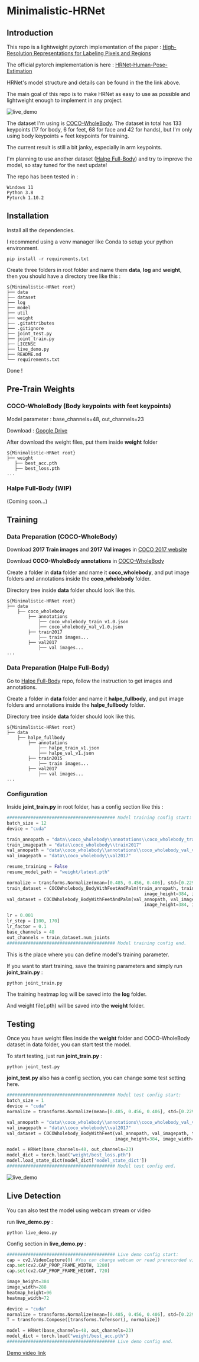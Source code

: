 # Minimalistic-HRNet
 
## Introduction
This repo is a lightweight pytorch implementation of the paper : [High-Resolution Representations for Labeling Pixels and Regions](https://arxiv.org/abs/1904.04514 "link")

The official pytorch implementation is here : [HRNet-Human-Pose-Estimation](https://github.com/HRNet/HRNet-Human-Pose-Estimation "link")

HRNet's model structure and details can be found in the the link above.

The main goal of this repo is to make HRNet as easy to use as possible and lightweight enough to implement in any project.

![live_demo](image/live_demo.gif)

The dataset I'm using is [COCO-WholeBody](https://github.com/jin-s13/COCO-WholeBody "link"). The dataset in total has 133 keypoints (17 for body, 6 for feet, 68 for face and 42 for hands), but I'm only using body keypoints + feet keypoints for training.

The current result is still a bit janky, especially in arm keypoints. 

I'm planning to use another dataset ([Halpe Full-Body](https://github.com/Fang-Haoshu/Halpe-FullBody?tab=readme-ov-file "link")) and try to improve the model, so stay tuned for the next update!

The repo has been tested in :
```
Windows 11
Python 3.8
Pytorch 1.10.2
```


## Installation
Install all the dependencies.

I recommend using a venv manager like Conda to setup your python environment.
```
pip install -r requirements.txt
```



Create three folders in root folder and name them  **data**, **log** and **weight**, then you should have a directory tree like this : 

```
${Minimalistic-HRNet root}
├── data
├── dataset
├── log
├── model
├── util
├── weight
├── .gitattributes 
├── .gitignore
├── joint_test.py
├── joint_train.py
├── LICENSE
├── live_demo.py
├── README.md
└── requirements.txt
```

Done !

## Pre-Train Weights
### COCO-WholeBody (Body keypoints with feet keypoints)

Model parameter : base_channels=48, out_channels=23

Download : 
 [Google Drive](https://drive.google.com/drive/folders/190Juu52TM1bvy0_T4b97BCygJrjZfp2G?usp=drive_link)

 After download the weight files, put them inside **weight** folder
 ```
${Minimalistic-HRNet root}
├── weight
    ├── best_acc.pth
    ├── best_loss.pth
...
```

### Halpe Full-Body (WIP)
 (Coming soon...)

## Training
### Data Preparation (COCO-WholeBody)
Download **2017 Train images** and **2017 Val images** in [COCO 2017 website](https://cocodataset.org/#download "link")

Download **COCO-WholeBody annotations** in [COCO-WholeBody](https://github.com/jin-s13/COCO-WholeBody "link")

Create a folder in **data** folder and name it **coco_wholebody**, and put image folders and annotations inside the **coco_wholebody** folder.

Directory tree inside **data** folder should look like this.
```
${Minimalistic-HRNet root}
├── data
    ├── coco_wholebody
        ├── annotations
            ├── coco_wholebody_train_v1.0.json
            ├── coco_wholebody_val_v1.0.json
        ├── train2017
            ├── train images...
        ├── val2017
            ├── val images...
...
```

### Data Preparation (Halpe Full-Body)
Go to [Halpe Full-Body](https://github.com/Fang-Haoshu/Halpe-FullBody?tab=readme-ov-file "link") repo, follow the instruction to get images and annotations.

Create a folder in **data** folder and name it **halpe_fullbody**, and put image folders and annotations inside the **halpe_fullbody** folder.

Directory tree inside **data** folder should look like this.
```
${Minimalistic-HRNet root}
├── data
    ├── halpe_fullbody
        ├── annotations
            ├── halpe_train_v1.json
            ├── halpe_val_v1.json
        ├── train2015
            ├── train images...
        ├── val2017
            ├── val images...
...
```

### Configuration

Inside **joint_train.py** in root folder, has a config section like this : 
```python
######################################### Model training config start:
batch_size = 12
device = "cuda"

train_annopath = "data\\coco_wholebody\\annotations\\coco_wholebody_train_v1.0.json"
train_imagepath = "data\\coco_wholebody\\train2017"
val_annopath = "data\\coco_wholebody\\annotations\\coco_wholebody_val_v1.0.json"
val_imagepath = "data\\coco_wholebody\\val2017"

resume_training = False
resume_model_path = "weight/latest.pth"

normalize = transforms.Normalize(mean=[0.485, 0.456, 0.406], std=[0.229, 0.224, 0.225])
train_dataset = COCOWholebody_BodyWithFeetAndPalm(train_annopath, train_imagepath, transforms=transforms.Compose([transforms.ToTensor(), normalize]),
                                                    image_height=384, image_width=288, heatmap_height=96, heatmap_width=72)
val_dataset = COCOWholebody_BodyWithFeetAndPalm(val_annopath, val_imagepath, transforms=transforms.Compose([transforms.ToTensor(), normalize]),
                                                    image_height=384, image_width=288, heatmap_height=96, heatmap_width=72)

lr = 0.001
lr_step = [100, 170]
lr_factor = 0.1
base_channels = 48
out_channels = train_dataset.num_joints
######################################### Model training config end.
```
This is the place where you can define model's training parameter.

If you want to start training, save the training parameters and simply run **joint_train.py** : 

```
python joint_train.py
```

The training heatmap log will be saved into the **log** folder.

And weight file(.pth) will be saved into the **weight** folder.

## Testing
Once you have weight files inside the **weight** folder and  COCO-WholeBody dataset in data folder, you can start test the model.

 To start testing, just run **joint_train.py** :

```
python joint_test.py
```

**joint_test.py** also has a config section, you can change some test setting here.
```python
######################################### Model test config start:
batch_size = 1
device = "cuda"
normalize = transforms.Normalize(mean=[0.485, 0.456, 0.406], std=[0.229, 0.224, 0.225])

val_annopath = "data\\coco_wholebody\\annotations\\coco_wholebody_val_v1.0.json"
val_imagepath = "data\\coco_wholebody\\val2017"
val_dataset = COCOWholebody_BodyWithFeet(val_annopath, val_imagepath, transforms=transforms.Compose([transforms.ToTensor(), normalize]),
                                         image_height=384, image_width=288, heatmap_height=96, heatmap_width=72)

model = HRNet(base_channels=48, out_channels=23)
model_dict = torch.load("weight/best_loss.pth")
model.load_state_dict(model_dict['model_state_dict'])
######################################### Model test config end.
```

![live_demo](image/test.png)



## Live Detection
You can also test the model using webcam stream or video 

run **live_demo.py** :
```
python live_demo.py
```

Config section in **live_demo.py** :

```python
######################################### Live demo config start:
cap = cv2.VideoCapture(0) #You can change webcam or read prerecorded video in the line.
cap.set(cv2.CAP_PROP_FRAME_WIDTH, 1280)
cap.set(cv2.CAP_PROP_FRAME_HEIGHT, 720)

image_height=384
image_width=288
heatmap_height=96
heatmap_width=72

device = "cuda"
normalize = transforms.Normalize(mean=[0.485, 0.456, 0.406], std=[0.229, 0.224, 0.225])
T = transforms.Compose([transforms.ToTensor(), normalize])

model = HRNet(base_channels=48, out_channels=23)
model_dict = torch.load("weight/best_acc.pth")
######################################### Live demo config end.
```

 [Demo video link](https://www.youtube.com/watch?v=J8gzc41t1eg&ab_channel=%E7%A8%8B "link")
